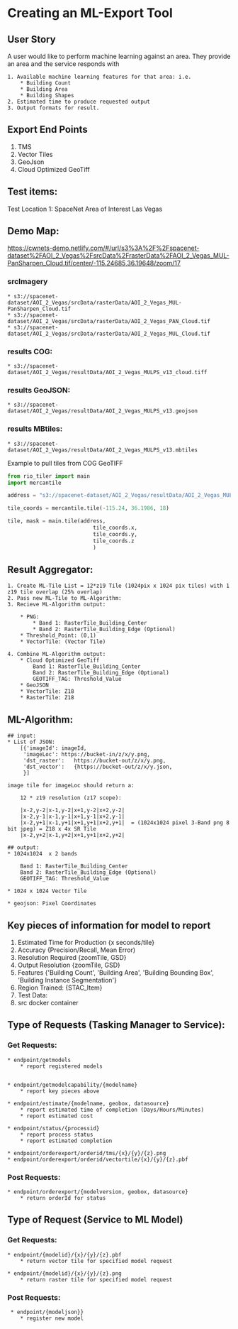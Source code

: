 # Creating an ML-Export Tool 

## User Story

A user would like to perform machine learning against an area.  They provide an area and the service responds with 

    1. Available machine learning features for that area: i.e.
        * Building Count
        * Building Area
        * Building Shapes
    2. Estimated time to produce requested output
    3. Output formats for result.  


## Export End Points

1. TMS
2. Vector Tiles
3. GeoJson
4. Cloud Optimized GeoTiff




## Test items:

Test Location 1:
SpaceNet Area of Interest Las Vegas

##

## Demo Map:

https://cwnets-demo.netlify.com/#/url/s3%3A%2F%2Fspacenet-dataset%2FAOI_2_Vegas%2FsrcData%2FrasterData%2FAOI_2_Vegas_MUL-PanSharpen_Cloud.tif/center/-115.24685,36.19648/zoom/17
### srcImagery  
    * s3://spacenet-dataset/AOI_2_Vegas/srcData/rasterData/AOI_2_Vegas_MUL-PanSharpen_Cloud.tif
    * s3://spacenet-dataset/AOI_2_Vegas/srcData/rasterData/AOI_2_Vegas_PAN_Cloud.tif
    * s3://spacenet-dataset/AOI_2_Vegas/srcData/rasterData/AOI_2_Vegas_MUL_Cloud.tif 
    

### results COG:
    * s3://spacenet-dataset/AOI_2_Vegas/resultData/AOI_2_Vegas_MULPS_v13_cloud.tiff

### results GeoJSON:
    * s3://spacenet-dataset/AOI_2_Vegas/resultData/AOI_2_Vegas_MULPS_v13.geojson
 
### results MBtiles:
    * s3://spacenet-dataset/AOI_2_Vegas/resultData/AOI_2_Vegas_MULPS_v13.mbtiles


Example to pull tiles from COG GeoTIFF
```python
from rio_tiler import main
import mercantile

address = "s3://spacenet-dataset/AOI_2_Vegas/resultData/AOI_2_Vegas_MULPS_v13_cloud.tiff"

tile_coords = mercantile.tile(-115.24, 36.1986, 18)

tile, mask = main.tile(address,
                           tile_coords.x,
                           tile_coords.y,
                           tile_coords.z
                           )

```






## Result Aggregator:

    1. Create ML-Tile List = 12*z19 Tile (1024pix x 1024 pix tiles) with 1 z19 tile overlap (25% overlap)
    2. Pass new ML-Tile to ML-Algorithm:
    3. Recieve ML-Algorithm output: 
        
        * PNG:    
            * Band 1: RasterTile_Building_Center
            * Band 2: RasterTile_Building_Edge (Optional)
        * Threshold_Point: (0,1)
        * VectorTile: (Vector Tile)
        
    4. Combine ML-Algorithm output:
        * Cloud Optimized GeoTiff
            Band 1: RasterTile_Building_Center
            Band 2: RasterTile_Building_Edge (Optional)
            GEOTIFF_TAG: Threshold_Value
        * GeoJSON
        * VectorTile: Z18
        * RasterTile: Z18


## ML-Algorithm:
    
    
    ## input: 
    * List of JSON: 
        [{'imageId': imageId,
         'imageLoc': https://bucket-in/z/x/y.png,
         'dst_raster':   https://bucket-out/z/x/y.png,
         'dst_vector':   {https://bucket-out/z/x/y.json,
         }] 
    
    image tile for imageLoc should return a:
    
        12 * z19 resolution (z17 scope): 
        
        |x-2,y-2|x-1,y-2|x+1,y-2|x+2,y-2|
        |x-2,y-1|x-1,y-1|x+1,y-1|x+2,y-1|
        |x-2,y+1|x-1,y+1|x+1,y+1|x+2,y+1|  = (1024x1024 pixel 3-Band png 8 bit jpeg) = Z18 x 4x SR Tile
        |x-2,y+2|x-1,y+2|x+1,y+1|x+2,y+2|

    ## output: 
    * 1024x1024  x 2 bands 
    
        Band 1: RasterTile_Building_Center
        Band 2: RasterTile_Building_Edge (Optional)
        GEOTIFF_TAG: Threshold_Value
    
    * 1024 x 1024 Vector Tile
    
    * geojson: Pixel Coordinates
     
    


## Key pieces of information for model to report
1. Estimated Time for Production {x seconds/tile}
2. Accuracy {Precision/Recall, Mean Error)
3. Resolution Required {zoomTile, GSD}
4. Output Resolution {zoomTile, GSD}
5. Features {'Building Count', 'Building Area', 'Building Bounding Box', 'Building Instance Segmentation'}
6. Region Trained: {STAC_Item}
7. Test Data:
8. src docker container



## Type of Requests (Tasking Manager to Service):

### Get Requests:
    * endpoint/getmodels
        * report registered models


    * endpoint/getmodelcapability/{modelname}
        * report key pieces above
        
    * endpoint/estimate/{modelname, geobox, datasource}
        * report estimated time of completion (Days/Hours/Minutes)
        * report estimated cost
        
    * endpoint/status/{processid}
        * report process status
        * report estimated completion
        
    * endpoint/orderexport/orderid/tms/{x}/{y}/{z}.png
    * endpoint/orderexport/orderid/vectortile/{x}/{y}/{z}.pbf
        
### Post Requests:

    * endpoint/orderexport/{modelversion, geobox, datasource}
        * return orderId for status
        

## Type of Request (Service to ML Model)
        
### Get Requests:

    * endpoint/{modelid}/{x}/{y}/{z}.pbf
        * return vector tile for specified model request
        
    * endpoint/{modelid}/{x}/{y}/{z}.png
        * return raster tile for specified model request
    
        
### Post Requests:
     * endpoint/{modeljson}}
        * register new model

